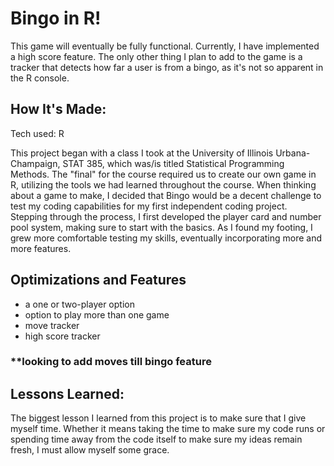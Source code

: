 # Bingo in R! 
This game will eventually be fully functional. Currently, I have implemented a high score feature. The only other thing I plan to add to the game is a tracker that detects how far a user is from a bingo, as it's not so apparent in the R console.



## How It's Made:
Tech used: R

This project began with a class I took at the University of Illinois Urbana-Champaign, STAT 385, which was/is titled Statistical Programming Methods. The "final" for the course required us to create our own game in R, utilizing the tools we had learned throughout the course. When thinking about a game to make, I decided that Bingo would be a decent challenge to test my coding capabilities for my first independent coding project. Stepping through the process, I first developed the player card and number pool system, making sure to start with the basics. As I found my footing, I grew more comfortable testing my skills, eventually incorporating more and more features.


## Optimizations and Features

- a one or two-player option
- option to play more than one game
- move tracker
- high score tracker

### **looking to add moves till bingo feature


## Lessons Learned:
The biggest lesson I learned from this project is to make sure that I give myself time. Whether it means taking the time to make sure my code runs or spending time away from the code itself to make sure my ideas remain fresh, I must allow myself some grace.
